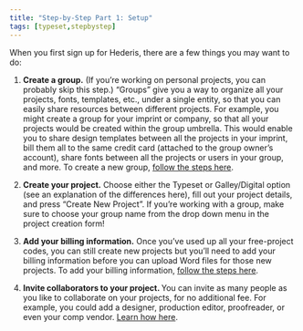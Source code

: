 ```yaml
---
title: "Step-by-Step Part 1: Setup"
tags: [typeset,stepbystep]
---
```

 
<html><body><section data-type="chapter" class="hsecchapter" data-hederis-type="hsecchapter" id="step-by-step-1" data-pi-attrs="id: step-by-step-1; data-tags: typeset,stepbystep;" role="doc-chapter" data-tags="typeset,stepbystep" data-author-name=" " data-book-title=" " title="Step-by-Step Part 1: Setup"><p class="hblkp" data-hederis-type="hblkp" id="pXRQlhmVo">When you first sign up for Hederis, there are a few things you may want to do:</p><ol class="hwprnumlist" data-hederis-type="hwprnumlist" id="prYFZ1pFz"><li class="hblkoli" data-hederis-type="hblkoli" id="li21CiHIa7"><p class="hblkoli" data-hederis-type="hblklip" id="pWY2cO2wM"><strong data-hederis-type="hspanstrong" id="pAv2SgUUu">Create a group.</strong> (If you&#8217;re working on personal projects, you can probably skip this step.) &#8220;Groups&#8221; give you a way to organize all your projects, fonts, templates, etc., under a single entity, so that you can easily share resources between different projects. For example, you might create a group for your imprint or company, so that all your projects would be created within the group umbrella. This would enable you to share design templates between all the projects in your imprint, bill them all to the same credit card (attached to the group owner&#8217;s account), share fonts between all the projects or users in your group, and more. To create a new group, <a href="{% link _docs/create-group.md %}" class="hspana" data-hederis-type="hspana" id="pqTRQr2vz">follow the steps here</a>.</p></li><li class="hblkoli" data-hederis-type="hblkoli" id="licmvkEaid"><p class="hblkoli" data-hederis-type="hblklip" id="p1L8EQrsf"><strong class="hspanstrong" data-hederis-type="hspanstrong" id="p0T3CdNCy">Create your project.</strong> Choose either the Typeset or Galley/Digital option (see an explanation of the differences here), fill out your project details, and press &#8220;Create New Project&#8221;. If you&#8217;re working with a group, make sure to choose your group name from the drop down menu in the project creation form!</p></li><li class="hblkoli" data-hederis-type="hblkoli" id="lija6iTdpY"><p class="hblkoli" data-hederis-type="hblklip" id="pAK8intYV"><strong class="hspanstrong" data-hederis-type="hspanstrong" id="pmtAMs9kU">Add your billing information.</strong> Once you&#8217;ve used up all your free-project codes, you can still create new projects but you&#8217;ll need to add your billing information before you can upload Word files for those new projects. To add your billing information, <a href="{% link _docs/billing-info.md %}" class="hspana" data-hederis-type="hspana" id="pBK1m7APi">follow the steps here</a>.</p></li><li class="hblkoli" data-hederis-type="hblkoli" id="lioVWkL9YZ"><p class="hblkoli" data-hederis-type="hblklip" id="pdznupc2N"><strong class="hspanstrong" data-hederis-type="hspanstrong" id="pXDTZkfG9">Invite collaborators to your project. </strong>You can invite as many people as you like to collaborate on your projects, for no additional fee. For example, you could add a designer, production editor, proofreader, or even your comp vendor. <a href="{% link _docs/invite-collaborator.md %}" class="hspana" data-hederis-type="hspana" id="pXOauK0zz">Learn how here</a>. </p></li></ol></section></body></html>
